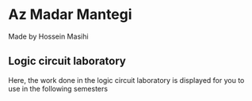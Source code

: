 # Az Madar Mantegi
Made by Hossein Masihi
## Logic circuit laboratory
Here, the work done in the logic circuit laboratory is displayed for you to use in the following semesters
